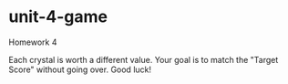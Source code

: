 # unit-4-game
Homework 4

Each crystal is worth a different value. Your goal is to match the "Target Score" without going over. Good luck!
